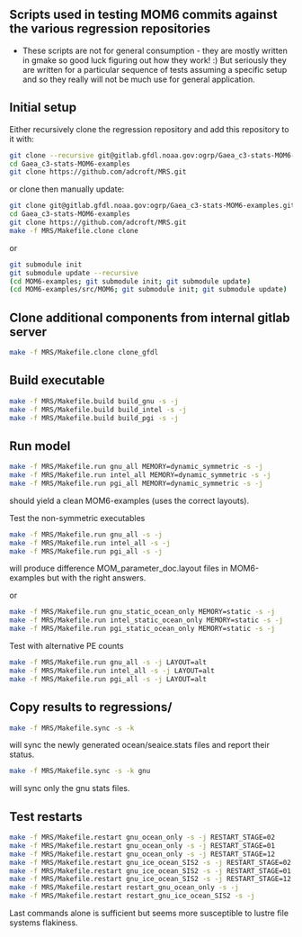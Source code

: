 ## Scripts used in testing MOM6 commits against the various regression repositories

- These scripts are not for general consumption - they are mostly written in gmake so good luck figuring out how they work! :)
  But seriously they are written for a particular sequence of tests assuming a specific setup and so they really will not be much use for general application.


## Initial setup

Either recursively clone the regression repository and add this repository to it with:
```bash
git clone --recursive git@gitlab.gfdl.noaa.gov:ogrp/Gaea_c3-stats-MOM6-examples.git
cd Gaea_c3-stats-MOM6-examples
git clone https://github.com/adcroft/MRS.git
```

or clone then manually update:
```bash
git clone git@gitlab.gfdl.noaa.gov:ogrp/Gaea_c3-stats-MOM6-examples.git
cd Gaea_c3-stats-MOM6-examples
git clone https://github.com/adcroft/MRS.git
make -f MRS/Makefile.clone clone
```
or
```bash
git submodule init
git submodule update --recursive 
(cd MOM6-examples; git submodule init; git submodule update)
(cd MOM6-examples/src/MOM6; git submodule init; git submodule update)
```

## Clone additional components from internal gitlab server

```bash
make -f MRS/Makefile.clone clone_gfdl
```

## Build executable

```bash
make -f MRS/Makefile.build build_gnu -s -j
make -f MRS/Makefile.build build_intel -s -j
make -f MRS/Makefile.build build_pgi -s -j
```

## Run model

```bash
make -f MRS/Makefile.run gnu_all MEMORY=dynamic_symmetric -s -j
make -f MRS/Makefile.run intel_all MEMORY=dynamic_symmetric -s -j
make -f MRS/Makefile.run pgi_all MEMORY=dynamic_symmetric -s -j
```
should yield a clean MOM6-examples (uses the correct layouts).

Test the non-symmetric executables
```bash
make -f MRS/Makefile.run gnu_all -s -j
make -f MRS/Makefile.run intel_all -s -j
make -f MRS/Makefile.run pgi_all -s -j
```
will produce difference MOM_parameter_doc.layout files in MOM6-examples but with the right answers.

or 
```bash
make -f MRS/Makefile.run gnu_static_ocean_only MEMORY=static -s -j
make -f MRS/Makefile.run intel_static_ocean_only MEMORY=static -s -j
make -f MRS/Makefile.run pgi_static_ocean_only MEMORY=static -s -j
```
Test with alternative PE counts
```bash
make -f MRS/Makefile.run gnu_all -s -j LAYOUT=alt
make -f MRS/Makefile.run intel_all -s -j LAYOUT=alt
make -f MRS/Makefile.run pgi_all -s -j LAYOUT=alt
```

## Copy results to regressions/
```bash
make -f MRS/Makefile.sync -s -k
```
will sync the newly generated ocean/seaice.stats files and report their status.

```bash
make -f MRS/Makefile.sync -s -k gnu
```
will sync only the gnu stats files.


## Test restarts

```bash
make -f MRS/Makefile.restart gnu_ocean_only -s -j RESTART_STAGE=02
make -f MRS/Makefile.restart gnu_ocean_only -s -j RESTART_STAGE=01
make -f MRS/Makefile.restart gnu_ocean_only -s -j RESTART_STAGE=12
make -f MRS/Makefile.restart gnu_ice_ocean_SIS2 -s -j RESTART_STAGE=02
make -f MRS/Makefile.restart gnu_ice_ocean_SIS2 -s -j RESTART_STAGE=01
make -f MRS/Makefile.restart gnu_ice_ocean_SIS2 -s -j RESTART_STAGE=12
make -f MRS/Makefile.restart restart_gnu_ocean_only -s -j
make -f MRS/Makefile.restart restart_gnu_ice_ocean_SIS2 -s -j
```
Last commands alone is sufficient but seems more susceptible to lustre file systems flakiness.
